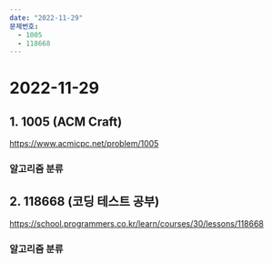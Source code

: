 ```yaml
---
date: "2022-11-29"
문제번호:
  - 1005
  - 118668
---
```


# 2022-11-29

## 1. 1005 (ACM Craft)

<https://www.acmicpc.net/problem/1005>

### 알고리즘 분류

## 2. 118668 (코딩 테스트 공부)

<https://school.programmers.co.kr/learn/courses/30/lessons/118668>

### 알고리즘 분류
